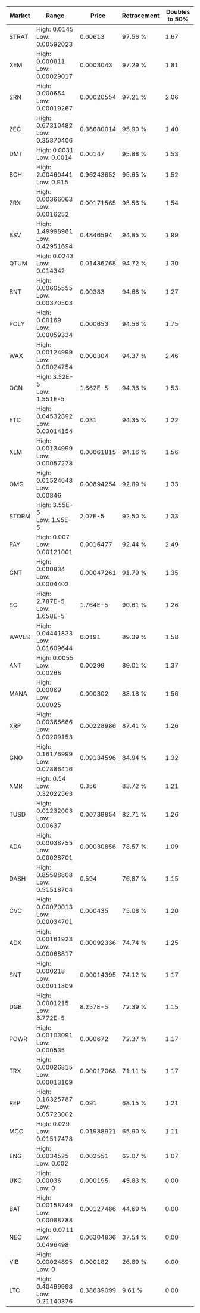 | Market | Range | Price| Retracement | Doubles to 50% |
| --- | --- | --- | --- | --- |
| STRAT | High: 0.0145<br />Low: 0.00592023 | 0.00613 | 97.56 % | 1.67 |
| XEM | High: 0.000811<br />Low: 0.00029017 | 0.0003043 | 97.29 % | 1.81 |
| SRN | High: 0.000654<br />Low: 0.00019267 | 0.00020554 | 97.21 % | 2.06 |
| ZEC | High: 0.67310482<br />Low: 0.35370406 | 0.36680014 | 95.90 % | 1.40 |
| DMT | High: 0.0031<br />Low: 0.0014 | 0.00147 | 95.88 % | 1.53 |
| BCH | High: 2.00460441<br />Low: 0.915 | 0.96243652 | 95.65 % | 1.52 |
| ZRX | High: 0.00366063<br />Low: 0.0016252 | 0.00171565 | 95.56 % | 1.54 |
| BSV | High: 1.49998981<br />Low: 0.42951694 | 0.4846594 | 94.85 % | 1.99 |
| QTUM | High: 0.0243<br />Low: 0.014342 | 0.01486768 | 94.72 % | 1.30 |
| BNT | High: 0.00605555<br />Low: 0.00370503 | 0.00383 | 94.68 % | 1.27 |
| POLY | High: 0.00169<br />Low: 0.00059334 | 0.000653 | 94.56 % | 1.75 |
| WAX | High: 0.00124999<br />Low: 0.00024754 | 0.000304 | 94.37 % | 2.46 |
| OCN | High: 3.52E-5<br />Low: 1.551E-5 | 1.662E-5 | 94.36 % | 1.53 |
| ETC | High: 0.04532892<br />Low: 0.03014154 | 0.031 | 94.35 % | 1.22 |
| XLM | High: 0.00134999<br />Low: 0.00057278 | 0.00061815 | 94.16 % | 1.56 |
| OMG | High: 0.01524648<br />Low: 0.00846 | 0.00894254 | 92.89 % | 1.33 |
| STORM | High: 3.55E-5<br />Low: 1.95E-5 | 2.07E-5 | 92.50 % | 1.33 |
| PAY | High: 0.007<br />Low: 0.00121001 | 0.0016477 | 92.44 % | 2.49 |
| GNT | High: 0.000834<br />Low: 0.0004403 | 0.00047261 | 91.79 % | 1.35 |
| SC | High: 2.787E-5<br />Low: 1.658E-5 | 1.764E-5 | 90.61 % | 1.26 |
| WAVES | High: 0.04441833<br />Low: 0.01609644 | 0.0191 | 89.39 % | 1.58 |
| ANT | High: 0.0055<br />Low: 0.00268 | 0.00299 | 89.01 % | 1.37 |
| MANA | High: 0.00069<br />Low: 0.00025 | 0.000302 | 88.18 % | 1.56 |
| XRP | High: 0.00366666<br />Low: 0.00209153 | 0.00228986 | 87.41 % | 1.26 |
| GNO | High: 0.16176999<br />Low: 0.07886416 | 0.09134596 | 84.94 % | 1.32 |
| XMR | High: 0.54<br />Low: 0.32022563 | 0.356 | 83.72 % | 1.21 |
| TUSD | High: 0.01232003<br />Low: 0.00637 | 0.00739854 | 82.71 % | 1.26 |
| ADA | High: 0.00038755<br />Low: 0.00028701 | 0.00030856 | 78.57 % | 1.09 |
| DASH | High: 0.85598808<br />Low: 0.51518704 | 0.594 | 76.87 % | 1.15 |
| CVC | High: 0.00070013<br />Low: 0.00034701 | 0.000435 | 75.08 % | 1.20 |
| ADX | High: 0.00161923<br />Low: 0.00068817 | 0.00092336 | 74.74 % | 1.25 |
| SNT | High: 0.000218<br />Low: 0.00011809 | 0.00014395 | 74.12 % | 1.17 |
| DGB | High: 0.0001215<br />Low: 6.772E-5 | 8.257E-5 | 72.39 % | 1.15 |
| POWR | High: 0.00103091<br />Low: 0.000535 | 0.000672 | 72.37 % | 1.17 |
| TRX | High: 0.00026815<br />Low: 0.00013109 | 0.00017068 | 71.11 % | 1.17 |
| REP | High: 0.16325787<br />Low: 0.05723002 | 0.091 | 68.15 % | 1.21 |
| MCO | High: 0.029<br />Low: 0.01517478 | 0.01988921 | 65.90 % | 1.11 |
| ENG | High: 0.0034525<br />Low: 0.002 | 0.002551 | 62.07 % | 1.07 |
| UKG | High: 0.00036<br />Low: 0 | 0.000195 | 45.83 % | 0.00 |
| BAT | High: 0.00158749<br />Low: 0.00088788 | 0.00127486 | 44.69 % | 0.00 |
| NEO | High: 0.0711<br />Low: 0.0496498 | 0.06304836 | 37.54 % | 0.00 |
| VIB | High: 0.00024895<br />Low: 0 | 0.000182 | 26.89 % | 0.00 |
| LTC | High: 0.40499998<br />Low: 0.21140376 | 0.38639099 | 9.61 % | 0.00 |
